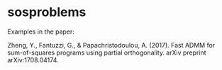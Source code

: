 # sosproblems

Examples in the paper:

Zheng, Y., Fantuzzi, G., & Papachristodoulou, A. (2017). Fast ADMM for sum-of-squares programs using partial orthogonality. arXiv preprint arXiv:1708.04174.
